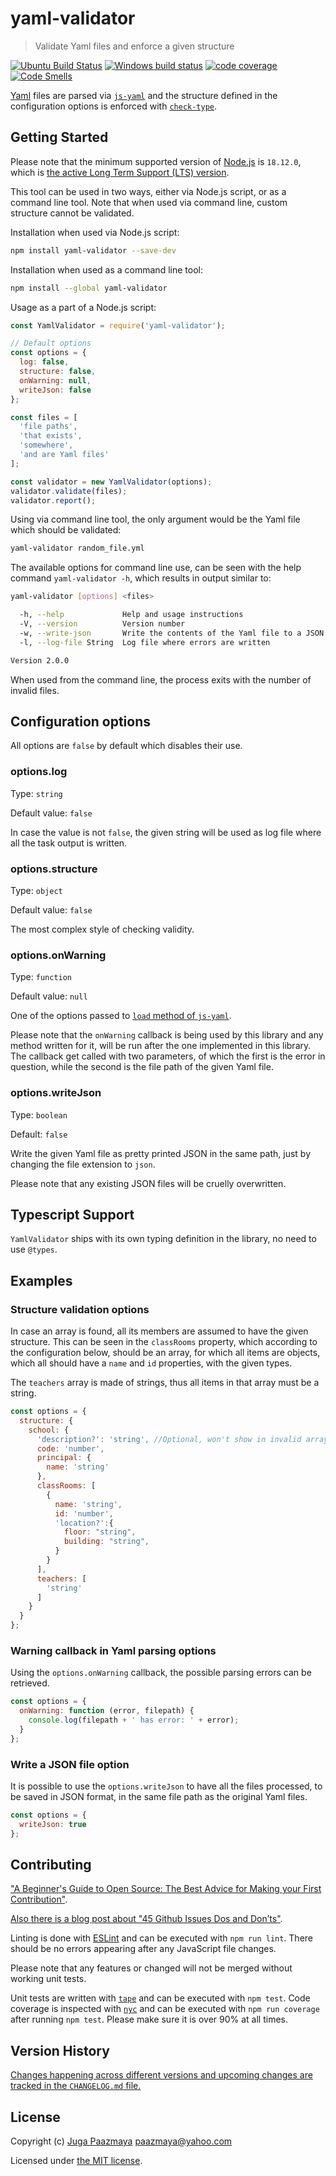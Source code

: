 # yaml-validator

> Validate Yaml files and enforce a given structure

[![Ubuntu Build Status](https://paazmaya.semaphoreci.com/badges/yaml-validator/branches/master.svg)](https://paazmaya.semaphoreci.com/projects/yaml-validator)
[![Windows build status](https://ci.appveyor.com/api/projects/status/rxt9kv7geq8vyny7/branch/master?svg=true)](https://ci.appveyor.com/project/paazmaya/yaml-validator)
[![code coverage](https://codecov.io/gh/paazmaya/yaml-validator/branch/master/graph/badge.svg)](https://codecov.io/gh/paazmaya/yaml-validator)
[![Code Smells](https://sonarcloud.io/api/project_badges/measure?project=paazmaya_yaml-validator&metric=code_smells)](https://sonarcloud.io/dashboard?id=paazmaya_yaml-validator)

[Yaml](http://yaml.org/) files are parsed via [`js-yaml`](https://github.com/nodeca/js-yaml)
and the structure defined in the configuration options is enforced with
[`check-type`](https://github.com/alistairjcbrown/check-type).

## Getting Started

Please note that the minimum supported version of [Node.js](https://nodejs.org/en/) is `18.12.0`, which is [the active Long Term Support (LTS) version](https://github.com/nodejs/Release#release-schedule).

This tool can be used in two ways, either via Node.js script, or as a command line tool.
Note that when used via command line, custom structure cannot be validated.

Installation when used via Node.js script:

```sh
npm install yaml-validator --save-dev
```

Installation when used as a command line tool:

```sh
npm install --global yaml-validator
```

Usage as a part of a Node.js script:

```js
const YamlValidator = require('yaml-validator');

// Default options
const options = {
  log: false,
  structure: false,
  onWarning: null,
  writeJson: false
};

const files = [
  'file paths',
  'that exists',
  'somewhere',
  'and are Yaml files'
];

const validator = new YamlValidator(options);
validator.validate(files);
validator.report();
```

Using via command line tool, the only argument would be the Yaml file which should be validated:

```sh
yaml-validator random_file.yml
```

The available options for command line use, can be seen with the help command `yaml-validator -h`, which results in output similar to:

```sh
yaml-validator [options] <files>

  -h, --help             Help and usage instructions
  -V, --version          Version number
  -w, --write-json       Write the contents of the Yaml file to a JSON file next to it
  -l, --log-file String  Log file where errors are written

Version 2.0.0
```

When used from the command line, the process exits with the number of invalid files.

## Configuration options

All options are `false` by default which disables their use.

### options.log

Type: `string`

Default value: `false`

In case the value is not `false`, the given string will be used as log file where all the
task output is written.


### options.structure

Type: `object`

Default value: `false`

The most complex style of checking validity.


### options.onWarning

Type: `function`

Default value: `null`

One of the options passed to [`load` method of `js-yaml`](https://github.com/nodeca/js-yaml#load-string---options-).

Please note that the `onWarning` callback is being used by this library and any method written for it,
will be run after the one implemented in this library.
The callback get called with two parameters, of which the first is the error in question,
while the second is the file path of the given Yaml file.


### options.writeJson

Type: `boolean`

Default: `false`

Write the given Yaml file as pretty printed JSON in the same path, just by changing the file extension to `json`.

Please note that any existing JSON files will be cruelly overwritten.

## Typescript Support

`YamlValidator` ships with its own typing definition in the library, no need to use `@types`.

## Examples

### Structure validation options

In case an array is found, all its members are assumed to have the given structure.
This can be seen in the `classRooms` property, which according to the configuration below,
should be an array, for which all items are objects, which all should have a `name` and `id`
properties, with the given types.

The `teachers` array is made of strings, thus all items in that array must be a string.


```js
const options = {
  structure: {
    school: {
      'description?': 'string', //Optional, won't show in invalid array
      code: 'number',
      principal: {
        name: 'string'
      },
      classRooms: [
        {
          name: 'string',
          id: 'number',
          'location?':{
            floor: "string",
            building: "string",
          }
        }
      ],
      teachers: [
        'string'
      ]
    }
  }
};
```

### Warning callback in Yaml parsing options

Using the `options.onWarning` callback, the possible parsing errors can be retrieved.

```js
const options = {
  onWarning: function (error, filepath) {
    console.log(filepath + ' has error: ' + error);
  }
};
```

### Write a JSON file option

It is possible to use the `options.writeJson` to have all the files processed,
to be saved in JSON format, in the same file path as the original Yaml files.

```js
const options = {
  writeJson: true
};
```

## Contributing

["A Beginner's Guide to Open Source: The Best Advice for Making your First Contribution"](http://www.erikaheidi.com/blog/a-beginners-guide-to-open-source-the-best-advice-for-making-your-first-contribution/).

[Also there is a blog post about "45 Github Issues Dos and Don’ts"](https://davidwalsh.name/45-github-issues-dos-donts).

Linting is done with [ESLint](http://eslint.org) and can be executed with `npm run lint`.
There should be no errors appearing after any JavaScript file changes.

Please note that any features or changed will not be merged without working unit tests.

Unit tests are written with [`tape`](https://github.com/substack/tape) and can be executed with `npm test`.
Code coverage is inspected with [`nyc`](https://github.com/istanbuljs/nyc) and
can be executed with `npm run coverage` after running `npm test`.
Please make sure it is over 90% at all times.

## Version History

[Changes happening across different versions and upcoming changes are tracked in the `CHANGELOG.md` file.](CHANGELOG.md)

## License

Copyright (c) [Juga Paazmaya](https://paazmaya.fi) <paazmaya@yahoo.com>

Licensed under [the MIT license](LICENSE).
